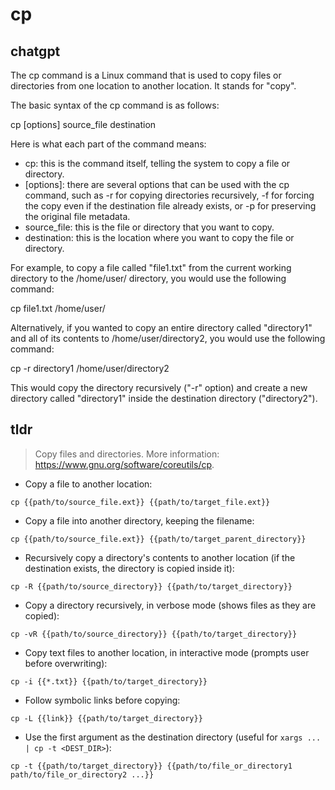 # cp 
## chatgpt 
The cp command is a Linux command that is used to copy files or directories from one location to another location. It stands for "copy".

The basic syntax of the cp command is as follows:

cp [options] source_file destination

Here is what each part of the command means:

- cp: this is the command itself, telling the system to copy a file or directory.
- [options]: there are several options that can be used with the cp command, such as -r for copying directories recursively, -f for forcing the copy even if the destination file already exists, or -p for preserving the original file metadata.
- source_file: this is the file or directory that you want to copy.
- destination: this is the location where you want to copy the file or directory.

For example, to copy a file called "file1.txt" from the current working directory to the /home/user/ directory, you would use the following command:

cp file1.txt /home/user/

Alternatively, if you wanted to copy an entire directory called "directory1" and all of its contents to /home/user/directory2, you would use the following command:

cp -r directory1 /home/user/directory2

This would copy the directory recursively ("-r" option) and create a new directory called "directory1" inside the destination directory ("directory2"). 

## tldr 
 
> Copy files and directories.
> More information: <https://www.gnu.org/software/coreutils/cp>.

- Copy a file to another location:

`cp {{path/to/source_file.ext}} {{path/to/target_file.ext}}`

- Copy a file into another directory, keeping the filename:

`cp {{path/to/source_file.ext}} {{path/to/target_parent_directory}}`

- Recursively copy a directory's contents to another location (if the destination exists, the directory is copied inside it):

`cp -R {{path/to/source_directory}} {{path/to/target_directory}}`

- Copy a directory recursively, in verbose mode (shows files as they are copied):

`cp -vR {{path/to/source_directory}} {{path/to/target_directory}}`

- Copy text files to another location, in interactive mode (prompts user before overwriting):

`cp -i {{*.txt}} {{path/to/target_directory}}`

- Follow symbolic links before copying:

`cp -L {{link}} {{path/to/target_directory}}`

- Use the first argument as the destination directory (useful for `xargs ... | cp -t <DEST_DIR>`):

`cp -t {{path/to/target_directory}} {{path/to/file_or_directory1 path/to/file_or_directory2 ...}}`
